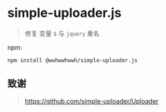 # simple-uploader.js  
 

 > 修复 变量 `$` 与 `jquery` 重名

npm:

```console
npm install @wwhwwhwwh/simple-uploader.js
```

## 致谢



> https://github.com/simple-uploader/Uploader
